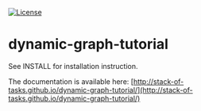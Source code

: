 [![License](https://img.shields.io/badge/License-BSD%202--Clause-orange.svg)](https://opensource.org/licenses/BSD-2-Clause)
# dynamic-graph-tutorial

See INSTALL for installation instruction.

The documentation is available here:
[http://stack-of-tasks.github.io/dynamic-graph-tutorial/](http://stack-of-tasks.github.io/dynamic-graph-tutorial/)